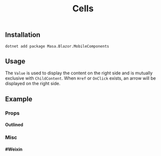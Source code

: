 ﻿---
title: Cells
desc: "Used for information display in various category rows."
release: v1.11.0
---

## Installation

```shell
dotnet add package Masa.Blazor.MobileComponents
```

## Usage

The `Value` is used to display the content on the right side and is mutually exclusive with `ChildContent`. When `Href`
or `OnClick` exists, an arrow will be displayed on the right side.

<masa-example file="Examples.mobiles.cell.Usage"></masa-example>

## Example

### Props

#### Outlined

<masa-example file="Examples.mobiles.cell.Outlined"></masa-example>

### Misc

#### #Weixin

<masa-example file="Examples.mobiles.cell.WeiXin"></masa-example>